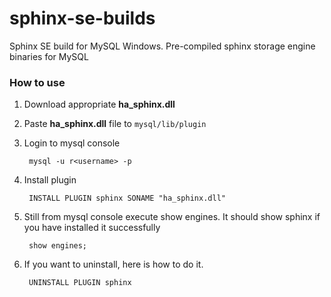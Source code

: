 # sphinx-se-builds

Sphinx SE build for MySQL Windows. Pre-compiled sphinx storage engine binaries for MySQL

### How to use

1. Download appropriate **ha_sphinx.dll**
2. Paste **ha_sphinx.dll** file to `mysql/lib/plugin`
3. Login to mysql console

		mysql -u r<username> -p

4. Install plugin

		INSTALL PLUGIN sphinx SONAME "ha_sphinx.dll"

5. Still from mysql console execute show engines. It should show sphinx if you have installed it successfully

		show engines;
5. If you want to uninstall, here is how to do it.

		UNINSTALL PLUGIN sphinx

